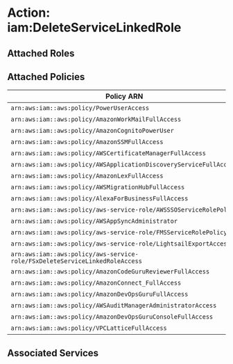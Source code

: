 # Action: iam:DeleteServiceLinkedRole

## Attached Roles

## Attached Policies

| Policy ARN | Policy Name |
|------------|-------------|
| `arn:aws:iam::aws:policy/PowerUserAccess` | [PowerUserAccess](../policies.md#poweruseraccess) |
| `arn:aws:iam::aws:policy/AmazonWorkMailFullAccess` | [AmazonWorkMailFullAccess](../policies.md#amazonworkmailfullaccess) |
| `arn:aws:iam::aws:policy/AmazonCognitoPowerUser` | [AmazonCognitoPowerUser](../policies.md#amazoncognitopoweruser) |
| `arn:aws:iam::aws:policy/AmazonSSMFullAccess` | [AmazonSSMFullAccess](../policies.md#amazonssmfullaccess) |
| `arn:aws:iam::aws:policy/AWSCertificateManagerFullAccess` | [AWSCertificateManagerFullAccess](../policies.md#awscertificatemanagerfullaccess) |
| `arn:aws:iam::aws:policy/AWSApplicationDiscoveryServiceFullAccess` | [AWSApplicationDiscoveryServiceFullAccess](../policies.md#awsapplicationdiscoveryservicefullaccess) |
| `arn:aws:iam::aws:policy/AmazonLexFullAccess` | [AmazonLexFullAccess](../policies.md#amazonlexfullaccess) |
| `arn:aws:iam::aws:policy/AWSMigrationHubFullAccess` | [AWSMigrationHubFullAccess](../policies.md#awsmigrationhubfullaccess) |
| `arn:aws:iam::aws:policy/AlexaForBusinessFullAccess` | [AlexaForBusinessFullAccess](../policies.md#alexaforbusinessfullaccess) |
| `arn:aws:iam::aws:policy/aws-service-role/AWSSSOServiceRolePolicy` | [AWSSSOServiceRolePolicy](../policies.md#awsssoservicerolepolicy) |
| `arn:aws:iam::aws:policy/AWSAppSyncAdministrator` | [AWSAppSyncAdministrator](../policies.md#awsappsyncadministrator) |
| `arn:aws:iam::aws:policy/aws-service-role/FMSServiceRolePolicy` | [FMSServiceRolePolicy](../policies.md#fmsservicerolepolicy) |
| `arn:aws:iam::aws:policy/aws-service-role/LightsailExportAccess` | [LightsailExportAccess](../policies.md#lightsailexportaccess) |
| `arn:aws:iam::aws:policy/aws-service-role/FSxDeleteServiceLinkedRoleAccess` | [FSxDeleteServiceLinkedRoleAccess](../policies.md#fsxdeleteservicelinkedroleaccess) |
| `arn:aws:iam::aws:policy/AmazonCodeGuruReviewerFullAccess` | [AmazonCodeGuruReviewerFullAccess](../policies.md#amazoncodegurureviewerfullaccess) |
| `arn:aws:iam::aws:policy/AmazonConnect_FullAccess` | [AmazonConnect_FullAccess](../policies.md#amazonconnect_fullaccess) |
| `arn:aws:iam::aws:policy/AmazonDevOpsGuruFullAccess` | [AmazonDevOpsGuruFullAccess](../policies.md#amazondevopsgurufullaccess) |
| `arn:aws:iam::aws:policy/AWSAuditManagerAdministratorAccess` | [AWSAuditManagerAdministratorAccess](../policies.md#awsauditmanageradministratoraccess) |
| `arn:aws:iam::aws:policy/AmazonDevOpsGuruConsoleFullAccess` | [AmazonDevOpsGuruConsoleFullAccess](../policies.md#amazondevopsguruconsolefullaccess) |
| `arn:aws:iam::aws:policy/VPCLatticeFullAccess` | [VPCLatticeFullAccess](../policies.md#vpclatticefullaccess) |

## Associated Services

